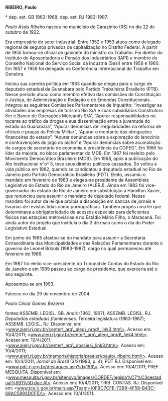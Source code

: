**RIBEIRO, Paulo**

\* dep. est. GB 1963-1968; dep. est. RJ 1983-1987.

*Paulo Assis Ribeiro* nasceu no município de Carazinho (RS) no dia 22 de
outubro de 1922.

Era empresário do setor industrial. Entre 1952 e 1953 atuou como
delegado regional de seguros privados de capitalização no Distrito
Federal. A partir de 1955 tornou-se oficial de gabinete do ministro do
Trabalho. Foi diretor do Instituto de Aposentadoria e Pensão dos
Industriários (IAPI) e membro do Conselho Nacional do Serviço Social da
Indústria (Sesi) entre 1956 e 1960. Em 1957 e 1959 foi delegado na
Conferência Internacional do Trabalho em Genebra.

Iniciou sua carreira política em 1963 quando se elegeu para o cargo de
deputado estadual da Guanabara pelo Partido Trabalhista Brasileiro
(PTB). Nesse período atuou como membro efetivo das comissões de
Constituição e Justiça, de Administração e Redação e de Emendas
Constitucionais. Integrou as seguintes Comissões Parlamentares de
Inquérito: “Investigar as atividades das empresas de turismo Rio S/A e
suas subsidiárias Construtora Ker e Banco de Operações Mercantis S/A”,
“Apurar responsabilidades no tocante ao tráfico de drogas e sua
disseminação entre a juventude do estado da Guanabara”, “Apurar
denúncias de irregularidades na reforma de oficiais e praças da Polícia
Militar”, “Apurar o montante das obrigações financeiras do estado”,
“Apurar denúncias sobre a exploração do lenocínio e contravenções do
jogo do bicho” e “Apurar denúncias sobre acumulação de cargos de
secretário de economia e presidência da COPEG”. Em 1966 foi líder da
maioria, no bloco parlamentar do MDB. Em 1967 foi reeleito pelo
Movimento Democrático Brasileiro (MDB). Em 1968, após a publicação do
Ato Institucional n^o^ 5, teve seus direitos políticos cassados. Só
voltou à vida pública em 1982, quando se candidatou a deputado estadual
no Rio de Janeiro pelo Partido Democrático Brasileiro (PDT). Eleito,
assumiu o mandato em fevereiro de 1983 e elegeu-se presidente da
Assembleia Legislativa do Estado do Rio de Janeiro (ALERJ). Ainda em
1983 foi vice-governador do estado do Rio de Janeiro em substituição a
Hamilton Xavier, que renunciou para assumir o mandato de deputado
federal. Nesse mandato foi autor da lei que proibia a disposição em
bancas de jornais e livrarias de revistas tidas como pornográficas.
Também propôs uma lei que determinava a obrigatoriedade de acessos
especiais para deficientes físicos nas estações metroviárias e no
Estádio Mário Filho, o Maracanã. Foi ainda autor do projeto que
instituía o dia 3 de maio como o dia do Poder Legislativo Estadual.

Em junho de 1985 afastou-se do mandato para assumir a Secretaria
Extraordinária das Municipalidades e das Relações Parlamentares durante
o governo de Leonel Brizola (1983-1987), cargo no qual permaneceu até
fevereiro de 1986.

Em 1987 foi eleito vice-presidente do Tribunal de Contas do Estado do
Rio de Janeiro e em 1989 passou ao cargo de presidente, que exerceria
até o ano seguinte.

Aposentou-se em 1993.

Faleceu no dia 29 de novembro de 2004.

*Paulo César Gomes Bezerra*

fontes:ASSEMB. LEGISL. GB. *Anais* (1963, 1967); ASSEMB. LEGISL. RJ.
*Deputados estaduais fluminenses*. Terceira legislatura (1983-1987);
ASSEMB. LEGISL. RJ. Disponível em:
\<www.alerj.rj.gov.br/center\_arq\_aleg\_prod\_link3.htm\>. Acesso em:
10/4/2011; \<www.alerj.rj.gov.br/center\_arq\_aleg\_prod\_link4.htm\>.
Acesso em: 10/4/2011;
\<www.alerj.rj.gov.br/center\_arq\_dossies\_link3.htm\>. Acesso em:
10/4/2011;
\<www.alerj.rj.gov.br/memoria/historia/prealerj/paulo\_ribeiro.html\>.
Acesso em: 10/4/2011; *Jornal do Brasil* (3/2/1983, p. 4); PDT RJ.
Disponível em: \<www.pdt-rj.org.br/destaques.asp?id=196\>. Acesso em:
10/4/2011; PREF. MESQUITA. Disponível em:
\<www.mesquita.rj.gov.br/sitenovo/images/CORDEF/legisla%C7%C3oestadual%5B1%5D.doc.A\>.
Acesso em: 10/4/2011; TRIB. CONTAS. RJ. Disponível em:
\<www.tce.rj.gov.br/main.asp?Team={0FBC7CFE-72B9-4F58-B43C-68AC5894DCF5}\>.
Acesso em: 10/4/2011.
